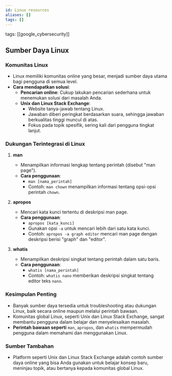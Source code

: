 ```yaml
---
id: Linux resources
aliases: []
tags: []
---
```


tags: [[google_cybersecurity]]

## **Sumber Daya Linux**

### **Komunitas Linux**

- Linux memiliki komunitas online yang besar, menjadi sumber daya utama bagi pengguna di semua level.
- **Cara mendapatkan solusi**:
  - **Pencarian online**: Cukup lakukan pencarian sederhana untuk menemukan solusi dari masalah Anda.
  - **Unix dan Linux Stack Exchange**:
    - Website tanya-jawab tentang Linux.
    - Jawaban diberi peringkat berdasarkan suara, sehingga jawaban berkualitas tinggi muncul di atas.
    - Fokus pada topik spesifik, sering kali dari pengguna tingkat lanjut.

### **Dukungan Terintegrasi di Linux**

1. **man**

   - Menampilkan informasi lengkap tentang perintah (disebut "man page").
   - **Cara penggunaan**:
     - `man [nama_perintah]`
     - Contoh: `man chown` menampilkan informasi tentang opsi-opsi perintah `chown`.

2. **apropos**

   - Mencari kata kunci tertentu di deskripsi man page.
   - **Cara penggunaan**:
     - `apropos [kata_kunci]`
     - Gunakan opsi `-a` untuk mencari lebih dari satu kata kunci.
     - Contoh: `apropos -a graph editor` mencari man page dengan deskripsi berisi "graph" dan "editor".

3. **whatis**
   - Menampilkan deskripsi singkat tentang perintah dalam satu baris.
   - **Cara penggunaan**:
     - `whatis [nama_perintah]`
     - Contoh: `whatis nano` memberikan deskripsi singkat tentang editor teks `nano`.

### **Kesimpulan Penting**

- Banyak sumber daya tersedia untuk troubleshooting atau dukungan Linux, baik secara online maupun melalui perintah bawaan.
- Komunitas global Linux, seperti Unix dan Linux Stack Exchange, sangat membantu pengguna dalam belajar dan menyelesaikan masalah.
- **Perintah bawaan seperti** `man`, `apropos`, dan `whatis` mempermudah pengguna dalam memahami dan menggunakan Linux.

### **Sumber Tambahan**

- Platform seperti Unix dan Linux Stack Exchange adalah contoh sumber daya online yang bisa Anda gunakan untuk belajar konsep baru, meninjau topik, atau bertanya kepada komunitas global Linux.
